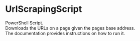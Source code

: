 # UrlScrapingScript
PowerShell Script.  
Downloads the URLs on a page given the pages base address.  
The documentation provides instructions on how to run it.
